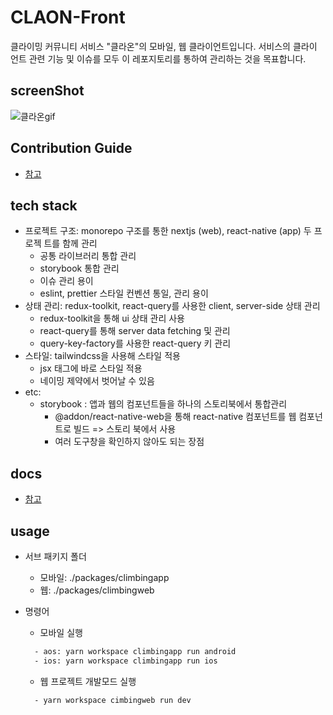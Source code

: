 # CLAON-Front

클라이밍 커뮤니티 서비스 "클라온"의 모바일, 웹 클라이언트입니다. 서비스의 클라이
언트 관련 기능 및 이슈를 모두 이 레포지토리를 통하여 관리하는 것을 목표합니다.

## screenShot

![클라온gif](https://github.com/qowlsdn8007/CL-Raon-Front/assets/33804074/f0e1bdf2-74ea-49af-a29f-dfe121b6a6a2)

## Contribution Guide

- [참고](./CONTRIBUTING.md)

## tech stack

- 프로젝트 구조: monorepo 구조를 통한 nextjs (web), react-native (app) 두 프로젝
  트를 함께 관리
  - 공통 라이브러리 통합 관리
  - storybook 통합 관리
  - 이슈 관리 용이
  - eslint, prettier 스타일 컨벤션 통일, 관리 용이
- 상태 관리: redux-toolkit, react-query를 사용한 client, server-side 상태 관리
  - redux-toolkit을 통해 ui 상태 관리 사용
  - react-query를 통해 server data fetching 및 관리
  - query-key-factory를 사용한 react-query 키 관리
- 스타일: tailwindcss을 사용해 스타일 적용
  - jsx 태그에 바로 스타일 적용
  - 네이밍 제약에서 벗어날 수 있음
- etc:
  - storybook : 앱과 웹의 컴포넌트들을 하나의 스토리북에서 통합관리
    - @addon/react-native-web을 통해 react-native 컴포넌트를 웹 컴포넌트로 빌드
      => 스토리 북에서 사용
    - 여러 도구창을 확인하지 않아도 되는 장점

## docs

- [참고](https://reminiscent-beam-582.notion.site/7fe356d37b1b4182a510861b76cbd5d6)

## usage

- 서브 패키지 폴더

  - 모바일: ./packages/climbingapp
  - 웹: ./packages/climbingweb

- 명령어
  - 모바일 실행
  ```bash
    - aos: yarn workspace climbingapp run android
    - ios: yarn workspace climbingapp run ios
  ```
  - 웹 프로젝트 개발모드 실행
  ```bash
    - yarn workspace cimbingweb run dev
  ```
